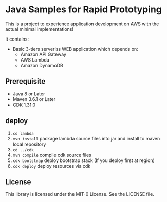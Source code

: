 # Java Samples for Rapid Prototyping

This is a project to experience application development on AWS with the actual minimal implementations!

It contains:
* Basic 3-tiers serverlss WEB application which depends on:
    * Amazon API Gateway
    * AWS Lambda
    * Amazon DynamoDB

## Prerequisite
* Java 8 or Later
* Maven 3.6.1 or Later
* CDK 1.31.0

## deploy
1. `cd lambda`
2. `mvn install` package lambda source files into jar and install to maven local repository
3. `cd ../cdk`
4. `mvn compile`     compile cdk source files
5. `cdk bootstrap`   deploy bootstrap stack (If you deploy first at region)
6. `cdk deploy`      deploy resources via cdk

## License

This library is licensed under the MIT-0 License. See the LICENSE file.

